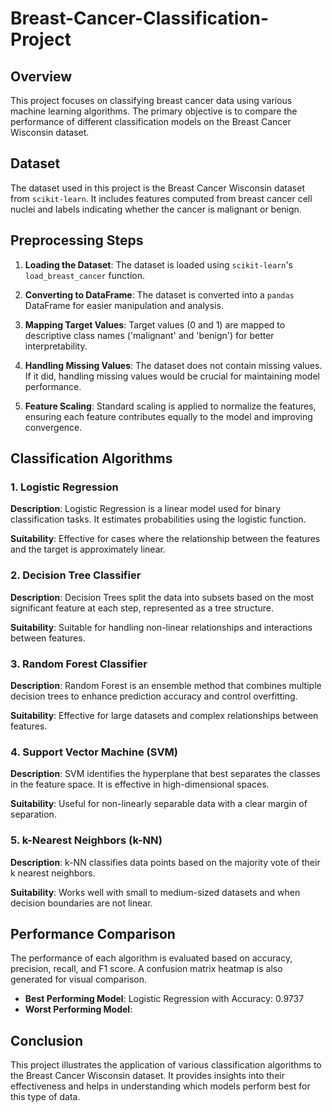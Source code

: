 # Breast-Cancer-Classification-Project

## Overview

This project focuses on classifying breast cancer data using various machine learning algorithms. The primary objective is to compare the performance of different classification models on the Breast Cancer Wisconsin dataset.

## Dataset

The dataset used in this project is the Breast Cancer Wisconsin dataset from `scikit-learn`. It includes features computed from breast cancer cell nuclei and labels indicating whether the cancer is malignant or benign.

## Preprocessing Steps

1. **Loading the Dataset**: The dataset is loaded using `scikit-learn`'s `load_breast_cancer` function.

2. **Converting to DataFrame**: The dataset is converted into a `pandas` DataFrame for easier manipulation and analysis.

3. **Mapping Target Values**: Target values (0 and 1) are mapped to descriptive class names ('malignant' and 'benign') for better interpretability.

4. **Handling Missing Values**: The dataset does not contain missing values. If it did, handling missing values would be crucial for maintaining model performance.

5. **Feature Scaling**: Standard scaling is applied to normalize the features, ensuring each feature contributes equally to the model and improving convergence.

## Classification Algorithms

### 1. Logistic Regression

**Description**: Logistic Regression is a linear model used for binary classification tasks. It estimates probabilities using the logistic function.

**Suitability**: Effective for cases where the relationship between the features and the target is approximately linear.

### 2. Decision Tree Classifier

**Description**: Decision Trees split the data into subsets based on the most significant feature at each step, represented as a tree structure.

**Suitability**: Suitable for handling non-linear relationships and interactions between features.

### 3. Random Forest Classifier

**Description**: Random Forest is an ensemble method that combines multiple decision trees to enhance prediction accuracy and control overfitting.

**Suitability**: Effective for large datasets and complex relationships between features.

### 4. Support Vector Machine (SVM)

**Description**: SVM identifies the hyperplane that best separates the classes in the feature space. It is effective in high-dimensional spaces.

**Suitability**: Useful for non-linearly separable data with a clear margin of separation.

### 5. k-Nearest Neighbors (k-NN)

**Description**: k-NN classifies data points based on the majority vote of their k nearest neighbors.

**Suitability**: Works well with small to medium-sized datasets and when decision boundaries are not linear.

## Performance Comparison

The performance of each algorithm is evaluated based on accuracy, precision, recall, and F1 score. A confusion matrix heatmap is also generated for visual comparison.

- **Best Performing Model**: Logistic Regression with Accuracy: 0.9737
- **Worst Performing Model**: 

## Conclusion

This project illustrates the application of various classification algorithms to the Breast Cancer Wisconsin dataset. It provides insights into their effectiveness and helps in understanding which models perform best for this type of data.

